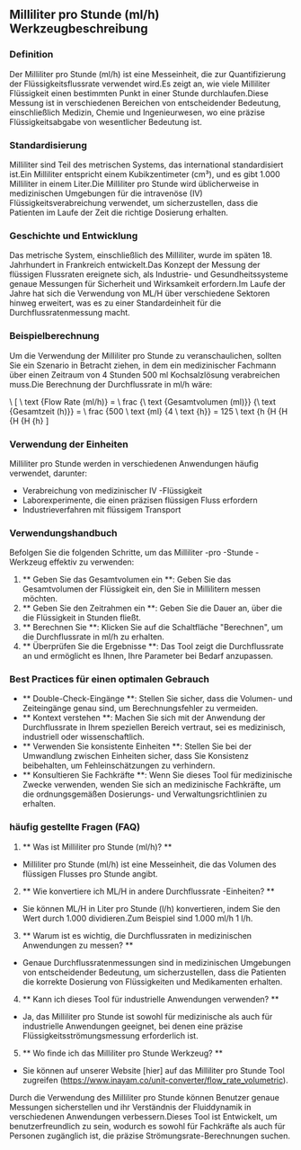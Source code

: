## Milliliter pro Stunde (ml/h) Werkzeugbeschreibung

### Definition
Der Milliliter pro Stunde (ml/h) ist eine Messeinheit, die zur Quantifizierung der Flüssigkeitsflussrate verwendet wird.Es zeigt an, wie viele Milliliter Flüssigkeit einen bestimmten Punkt in einer Stunde durchlaufen.Diese Messung ist in verschiedenen Bereichen von entscheidender Bedeutung, einschließlich Medizin, Chemie und Ingenieurwesen, wo eine präzise Flüssigkeitsabgabe von wesentlicher Bedeutung ist.

### Standardisierung
Milliliter sind Teil des metrischen Systems, das international standardisiert ist.Ein Milliliter entspricht einem Kubikzentimeter (cm³), und es gibt 1.000 Milliliter in einem Liter.Die Milliliter pro Stunde wird üblicherweise in medizinischen Umgebungen für die intravenöse (IV) Flüssigkeitsverabreichung verwendet, um sicherzustellen, dass die Patienten im Laufe der Zeit die richtige Dosierung erhalten.

### Geschichte und Entwicklung
Das metrische System, einschließlich des Milliliter, wurde im späten 18. Jahrhundert in Frankreich entwickelt.Das Konzept der Messung der flüssigen Flussraten ereignete sich, als Industrie- und Gesundheitssysteme genaue Messungen für Sicherheit und Wirksamkeit erfordern.Im Laufe der Jahre hat sich die Verwendung von ML/H über verschiedene Sektoren hinweg erweitert, was es zu einer Standardeinheit für die Durchflussratenmessung macht.

### Beispielberechnung
Um die Verwendung der Milliliter pro Stunde zu veranschaulichen, sollten Sie ein Szenario in Betracht ziehen, in dem ein medizinischer Fachmann über einen Zeitraum von 4 Stunden 500 ml Kochsalzlösung verabreichen muss.Die Berechnung der Durchflussrate in ml/h wäre:

\ [
\ text {Flow Rate (ml/h)} = \ frac {\ text {Gesamtvolumen (ml)}} {\ text {Gesamtzeit (h)}} = \ frac {500 \ text {ml} {4 \ text {h}} = 125 \ text {h {H {H {H {H {h}
\]

### Verwendung der Einheiten
Milliliter pro Stunde werden in verschiedenen Anwendungen häufig verwendet, darunter:
- Verabreichung von medizinischer IV -Flüssigkeit
- Laborexperimente, die einen präzisen flüssigen Fluss erfordern
- Industrieverfahren mit flüssigem Transport

### Verwendungshandbuch
Befolgen Sie die folgenden Schritte, um das Milliliter -pro -Stunde -Werkzeug effektiv zu verwenden:
1. ** Geben Sie das Gesamtvolumen ein **: Geben Sie das Gesamtvolumen der Flüssigkeit ein, den Sie in Millilitern messen möchten.
2. ** Geben Sie den Zeitrahmen ein **: Geben Sie die Dauer an, über die die Flüssigkeit in Stunden fließt.
3. ** Berechnen Sie **: Klicken Sie auf die Schaltfläche "Berechnen", um die Durchflussrate in ml/h zu erhalten.
4. ** Überprüfen Sie die Ergebnisse **: Das Tool zeigt die Durchflussrate an und ermöglicht es Ihnen, Ihre Parameter bei Bedarf anzupassen.

### Best Practices für einen optimalen Gebrauch
- ** Double-Check-Eingänge **: Stellen Sie sicher, dass die Volumen- und Zeiteingänge genau sind, um Berechnungsfehler zu vermeiden.
- ** Kontext verstehen **: Machen Sie sich mit der Anwendung der Durchflussrate in Ihrem speziellen Bereich vertraut, sei es medizinisch, industriell oder wissenschaftlich.
- ** Verwenden Sie konsistente Einheiten **: Stellen Sie bei der Umwandlung zwischen Einheiten sicher, dass Sie Konsistenz beibehalten, um Fehleinschätzungen zu verhindern.
- ** Konsultieren Sie Fachkräfte **: Wenn Sie dieses Tool für medizinische Zwecke verwenden, wenden Sie sich an medizinische Fachkräfte, um die ordnungsgemäßen Dosierungs- und Verwaltungsrichtlinien zu erhalten.

### häufig gestellte Fragen (FAQ)

1. ** Was ist Milliliter pro Stunde (ml/h)? **
- Milliliter pro Stunde (ml/h) ist eine Messeinheit, die das Volumen des flüssigen Flusses pro Stunde angibt.

2. ** Wie konvertiere ich ML/H in andere Durchflussrate -Einheiten? **
- Sie können ML/H in Liter pro Stunde (l/h) konvertieren, indem Sie den Wert durch 1.000 dividieren.Zum Beispiel sind 1.000 ml/h 1 l/h.

3. ** Warum ist es wichtig, die Durchflussraten in medizinischen Anwendungen zu messen? **
- Genaue Durchflussratenmessungen sind in medizinischen Umgebungen von entscheidender Bedeutung, um sicherzustellen, dass die Patienten die korrekte Dosierung von Flüssigkeiten und Medikamenten erhalten.

4. ** Kann ich dieses Tool für industrielle Anwendungen verwenden? **
- Ja, das Milliliter pro Stunde ist sowohl für medizinische als auch für industrielle Anwendungen geeignet, bei denen eine präzise Flüssigkeitsströmungsmessung erforderlich ist.

5. ** Wo finde ich das Milliliter pro Stunde Werkzeug? **
- Sie können auf unserer Website [hier] auf das Milliliter pro Stunde Tool zugreifen (https://www.inayam.co/unit-converter/flow_rate_volumetric).

Durch die Verwendung des Milliliter pro Stunde können Benutzer genaue Messungen sicherstellen und ihr Verständnis der Fluiddynamik in verschiedenen Anwendungen verbessern.Dieses Tool ist Entwickelt, um benutzerfreundlich zu sein, wodurch es sowohl für Fachkräfte als auch für Personen zugänglich ist, die präzise Strömungsrate-Berechnungen suchen.